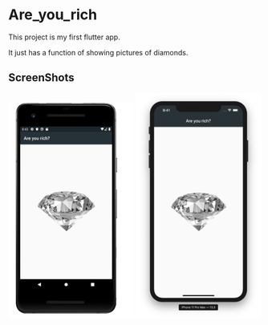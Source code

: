 # Are_you_rich

This project is my first flutter app.

It just has a function of showing pictures of diamonds.

## ScreenShots

<img src="./assets/images/android.png" width="250"> <img src="./assets/images/iOS.png" width="250">
